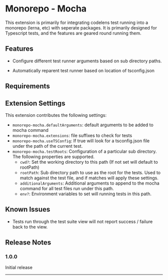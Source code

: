 # Monorepo - Mocha

This extension is primarily for integrating codelens test running into a monorepo (lerna, etc) with seperate packages.
It is primarily designed for Typescript tests, and the features are geared round running them.

## Features

* Configure different test runner arguments based on sub directory paths.

* Automatically reparent test runner based on location of tsconfig.json

## Requirements

## Extension Settings

This extension contributes the following settings:

* `monorepo-mocha.defaultArguments`: default arguments to be added to mocha command
* `monorepo-mocha.extensions`: file suffixes to check for tests
* `monorepo-mocha.useTSConfig`: If true will look for a tsconfig.json file under the path of the current test.
* `monorepo-mocha.testRoots`: Configuration of a particular sub directory. The following properties are supported.
  * `cwd?`: Set the working directory to this path (If not set will default to rootPath)
  * `rootPath`: Sub directory path to use as the root for the tests. Used to match against the test file, and if matches will apply these settings.
  * `additionalArguments`: Additional arguments to append to the mocha command for all test files run under this path.
  * `env?`: Environment variables to set will running tests in this path.

## Known Issues
  * Tests run through the test suite view will not report success / failure back to the view.
## Release Notes

### 1.0.0

Initial release

-----------------------------------------------------------------------------------------------------------
